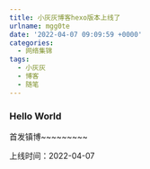 ```yaml
---
title: 小灰灰博客hexo版本上线了
urlname: mgg0te
date: '2022-04-07 09:09:59 +0000'
categories:
  - 网络集锦
tags:
  - 小灰灰
  - 博客
  - 随笔
---
```


### Hello World

首发镇博~~~~~~~~~

上线时间：2022-04-07
